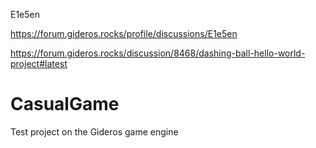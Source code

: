 E1e5en

https://forum.gideros.rocks/profile/discussions/E1e5en


https://forum.gideros.rocks/discussion/8468/dashing-ball-hello-world-project#latest



# CasualGame
 Test project on the Gideros game engine
